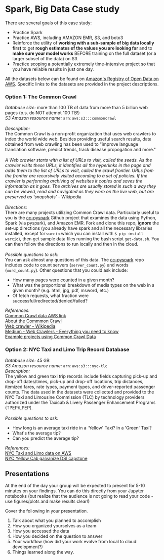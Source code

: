 # Spark, Big Data Case study  

There are several goals of this case study:  
* Practice Spark  
* Practice AWS, including AMAZON EMR, S3, and boto3  
* Reinforce the utility of **working with a sub-sample of big data locally first** to get **rough estimates of the values you are looking for** and to **make sure your model works** BEFORE training on the full dataset (or a larger subset of the data) on S3.  
* Practice scoping a potentially extremely time-intensive project so that you have reliable results in just one day.  

All the datasets below can be found on [Amazon's Registry of Open Data on AWS](https://registry.opendata.aws/).  Specific links to the datasets are provided in the project descriptions.
<br/>  
### Option 1: The Common Crawl  
_Database size:_ more than 100 TB of data from more than 5 billion web pages (p.s. do NOT attempt 100 TB!)  
_S3 Amazon resource name:_ `arn:aws:s3:::commoncrawl`  
<br/>
_Description:_  
The Common Crawl is a non-profit organization that uses web crawlers to index the world wide web. Besides providing useful search results, data obtained from web crawling has been used to "improve language translation software, predict trends, track disease propogation and more."    
<br/>
_A Web crawler starts with a list of URLs to visit, called the seeds. As the crawler visits these URLs, it identifies all the hyperlinks in the page and adds them to the list of URLs to visit, called the crawl frontier. URLs from the frontier are recursively visited according to a set of policies. If the crawler is performing archiving of websites it copies and saves the information as it goes. The archives are usually stored in such a way they can be viewed, read and navigated as they were on the live web, but are preserved as ‘snapshots'_ - Wikipedia
<br/>  
_Directions:_    
There are many projects utilizing Common Crawl data.  Particularly useful to you is the [cc-pyspark](https://github.com/commoncrawl/cc-pyspark) Github project that examines the data using Python, Spark (via pyspark), and Amazon EMR.  Fork and clone this repo, **ignore** the set-up directions (you already have spark and all the necessary libraries installed, except for `warcio` which you can install with `$ pip install warcio`), then get sample data files running the bash script `get-data.sh`.  You can then follow the directions to run locally and then in the cloud.  
<br/>
_Possible questions to ask:_   
You can ask almost any questions of this data.  The [cc-pyspark](https://github.com/commoncrawl/cc-pyspark) repo includes code to count servers (`server_count.py`) and words (`word_count.py`).  Other questions that you could ask include:
  * How many pages were counted in a given month?
  * What was the proportional breakdown of media types on the web in a given month? (e.g. html, jpg, pdf, msword, etc.)
  * Of fetch requests, what fraction were successful/redirected/denied/failed?  

_References:_   
[Common Crawl data AWS link](https://registry.opendata.aws/commoncrawl/)  
[About the Commmon Crawl](http://commoncrawl.org/big-picture/frequently-asked-questions/)  
[Web crawler - Wikipedia](https://en.wikipedia.org/wiki/Web_crawler)  
[Medium - Web Crawlers - Everything you need to know](https://medium.com/@cabot_solutions/web-crawlers-everything-you-need-to-know-6dce26ee8ad8)  
[Example projects using Common Crawl Data](http://commoncrawl.org/the-data/examples/)  

### Option 2: NYC Taxi and Limo Trip Record Database  
_Database size:_ 45 GB  
_S3 Amazon resource name:_ `arn:aws:s3:::nyc-tlc`  
_Description:_  
The yellow and green taxi trip records include fields capturing pick-up and drop-off dates/times, pick-up and drop-off locations, trip distances, itemized fares, rate types, payment types, and driver-reported passenger counts. The data used in the datasets were collected and provided to the NYC Taxi and Limousine Commission (TLC) by technology providers authorized under the Taxicab & Livery Passenger Enhancement Programs (TPEP/LPEP).  
<br/>
_Possible questions to ask:_  
* How long is an average taxi ride in a 'Yellow' Taxi?  In a 'Green' Taxi?  
* What's the average tip?  
* Can you predict the average tip?  

_References:_  
[NYC Taxi and Limo data on AWS](https://registry.opendata.aws/nyc-tlc-trip-records-pds/)  
[NYC Yellow Cab galvanize DSI capstone](https://github.com/mkls2319/NYC_Yellow_Cab)
## Presentations
At the end of the day your group will be expected to present for 5-10 minutes on your findings.  You can do this directly from your Jupyter
notebooks (but realize that the audience is not going to read your code - use figures/plots and make results clear!)

Cover the following in your presentation.

   1. Talk about what you planned to accomplish
   2. How you organized yourselves as a team
   3. How you accessed the data
   4. How you decided on the question to answer
   5. Your workflow (how did your work evolve from local to cloud development?)
   6. Things learned along the way.

